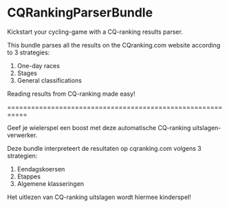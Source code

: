 CQRankingParserBundle
=====================

Kickstart your cycling-game with a CQ-ranking results parser.

This bundle parses all the results on the CQranking.com website according to 3 strategies:
1. One-day races
2. Stages
3. General classifications

Reading results from CQ-ranking made easy!

===========================================================

Geef je wielerspel een boost met deze automatische CQ-ranking uitslagen-verwerker.

Deze bundle interpreteert de resultaten op cqranking.com volgens 3 strategien:

1. Eendagskoersen
2. Etappes
3. Algemene klasseringen

Het uitlezen van CQ-ranking uitslagen wordt hiermee kinderspel!
